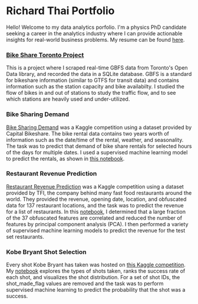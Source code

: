 # Richard Thai Portfolio  

Hello! Welcome to my data analytics porfolio. I'm a physics PhD candidate seeking a career in the analytics industry where I can provide actionable insights for real-world business problems. My resume can be found [here](https://rich-thai.github.io/about-me).



### [Bike Share Toronto Project](https://github.com/rich-thai/BikeShareTO)
This is a project where I scraped real-time GBFS data from Toronto's Open Data library, and recorded the data in a SQLite database. GBFS is a standard for bikeshare information (similar to GTFS for transit data) and contains information such as the station capacity and bike availabilty. I studied the flow of bikes in and out of stations to study the traffic flow, and to see which stations are heavily used and under-utilized.

### Bike Sharing Demand
[Bike Sharing Demand](https://www.kaggle.com/c/bike-sharing-demand/overview) was a Kaggle competition using a dataset provided by Capital Bikeshare. The bike rental data contains two years worth of information such as the date/time of the rental, weather, and seasonality. The task was to predict that demand of bike share rentals for selected hours of the days for multiple dates. I used a supervised machine learning model to predict the rentals, as shown in [this notebook](https://github.com/rich-thai/Bike-Sharing-Demand/blob/master/BikeSharing.ipynb).

### Restaurant Revenue Prediction
[Restaurant Revenue Prediction](https://www.kaggle.com/c/restaurant-revenue-prediction) was a Kaggle competition using a dataset provided by TFI, the company behind many fast food restaurants around the world. They provided the revenue, opening date, location, and obfuscated data for 137 restaurant locations, and the task was to predict the revenue for a list of restaurants. In this [notebook](https://github.com/rich-thai/Kaggle-Restaurant-Revenue-Prediction/blob/master/Restaurant.ipynb), I determined that a large fraction of the 37 obfuscated features are correlated and reduced the number of features by principal component analysis (PCA). I then performed a variety of supervised machine learning models to predict the revenue for the test set restaurants.
 
### Kobe Bryant Shot Selection
Every shot Kobe Bryant has taken was hosted on [this Kaggle competition](https://www.kaggle.com/c/kobe-bryant-shot-selection). My [notebook](https://github.com/rich-thai/Kobe-Shot-Distribution/blob/master/Kobe-Shot-Prediction.ipynb) explores the types of shots taken, ranks the success rate of each shot, and visualizes the shot distribution. For a set of shot IDs, the shot_made_flag values are removed and the task was to perform supervised machine learning to predict the probability that the shot was a success. 
